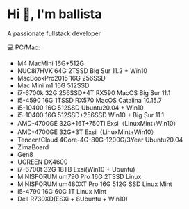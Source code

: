 # Hi 👋, I'm ballista
<p>A passionate fullstack developer </p>
💻 PC/Mac:

- M4 MacMini 16G+512G <br>
- NUC8i7HVK 64G 2TSSD Big Sur 11.2 + Win10
- MacBookPro2015 16G 256SSD
- Mac Mini m1 16G 512SSD
- i7-6700k 32G 256SSD+4T RX590 MacOS Big Sur 11.1
- i5-4590 16G 1TSSD RX570 MacOS Catalina 10.15.7
- i5-10400 16G 512SSD Ubuntu20.04 + Win10
- i5-10400 16G 512SSD+256SSD Win10 + Big Sur 11.1
- AMD-4700GE 32G+16T+750Ti Exsi（LinuxMint+Win10）
- AMD-4700GE 32G+3T Exsi（LinuxMint+Win10）
- TencentCloud 4Core-4G-80G-1200G/3Year Ubuntu20.04
- ZimaBoard
- Gen8
- UGREEN DX4600
- i7-6700t 32G 18TB Exsi(Win10 + Ubuntu)
- MINISFORUM um790 Pro 16G 2TSSD Linux
- MINISFORUM um480XT Pro 16G 512G SSD Linux Mint
- i5-4790 16G 60G 1T Linux Mint
- Dell R730XD(ESXi + 8Ubuntu + Win10)

